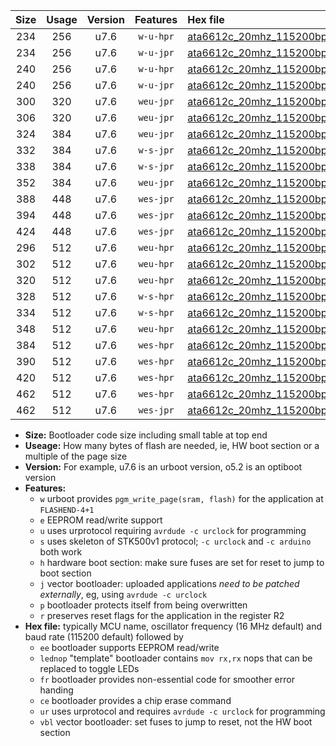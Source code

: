 |Size|Usage|Version|Features|Hex file|
|:-:|:-:|:-:|:-:|:--|
|234|256|u7.6|`w-u-hpr`|[ata6612c_20mhz_115200bps_ur.hex](https://raw.githubusercontent.com/stefanrueger/urboot/main//ata6612c_20mhz_115200bps_ur.hex)|
|234|256|u7.6|`w-u-jpr`|[ata6612c_20mhz_115200bps_ur_vbl.hex](https://raw.githubusercontent.com/stefanrueger/urboot/main//ata6612c_20mhz_115200bps_ur_vbl.hex)|
|240|256|u7.6|`w-u-hpr`|[ata6612c_20mhz_115200bps_lednop_ur.hex](https://raw.githubusercontent.com/stefanrueger/urboot/main//ata6612c_20mhz_115200bps_lednop_ur.hex)|
|240|256|u7.6|`w-u-jpr`|[ata6612c_20mhz_115200bps_lednop_ur_vbl.hex](https://raw.githubusercontent.com/stefanrueger/urboot/main//ata6612c_20mhz_115200bps_lednop_ur_vbl.hex)|
|300|320|u7.6|`weu-jpr`|[ata6612c_20mhz_115200bps_ee_ur_vbl.hex](https://raw.githubusercontent.com/stefanrueger/urboot/main//ata6612c_20mhz_115200bps_ee_ur_vbl.hex)|
|306|320|u7.6|`weu-jpr`|[ata6612c_20mhz_115200bps_ee_lednop_ur_vbl.hex](https://raw.githubusercontent.com/stefanrueger/urboot/main//ata6612c_20mhz_115200bps_ee_lednop_ur_vbl.hex)|
|324|384|u7.6|`weu-jpr`|[ata6612c_20mhz_115200bps_ee_lednop_fr_ur_vbl.hex](https://raw.githubusercontent.com/stefanrueger/urboot/main//ata6612c_20mhz_115200bps_ee_lednop_fr_ur_vbl.hex)|
|332|384|u7.6|`w-s-jpr`|[ata6612c_20mhz_115200bps_vbl.hex](https://raw.githubusercontent.com/stefanrueger/urboot/main//ata6612c_20mhz_115200bps_vbl.hex)|
|338|384|u7.6|`w-s-jpr`|[ata6612c_20mhz_115200bps_lednop_vbl.hex](https://raw.githubusercontent.com/stefanrueger/urboot/main//ata6612c_20mhz_115200bps_lednop_vbl.hex)|
|352|384|u7.6|`weu-jpr`|[ata6612c_20mhz_115200bps_ee_lednop_fr_ce_ur_vbl.hex](https://raw.githubusercontent.com/stefanrueger/urboot/main//ata6612c_20mhz_115200bps_ee_lednop_fr_ce_ur_vbl.hex)|
|388|448|u7.6|`wes-jpr`|[ata6612c_20mhz_115200bps_ee_vbl.hex](https://raw.githubusercontent.com/stefanrueger/urboot/main//ata6612c_20mhz_115200bps_ee_vbl.hex)|
|394|448|u7.6|`wes-jpr`|[ata6612c_20mhz_115200bps_ee_lednop_vbl.hex](https://raw.githubusercontent.com/stefanrueger/urboot/main//ata6612c_20mhz_115200bps_ee_lednop_vbl.hex)|
|424|448|u7.6|`wes-jpr`|[ata6612c_20mhz_115200bps_ee_lednop_fr_vbl.hex](https://raw.githubusercontent.com/stefanrueger/urboot/main//ata6612c_20mhz_115200bps_ee_lednop_fr_vbl.hex)|
|296|512|u7.6|`weu-hpr`|[ata6612c_20mhz_115200bps_ee_ur.hex](https://raw.githubusercontent.com/stefanrueger/urboot/main//ata6612c_20mhz_115200bps_ee_ur.hex)|
|302|512|u7.6|`weu-hpr`|[ata6612c_20mhz_115200bps_ee_lednop_ur.hex](https://raw.githubusercontent.com/stefanrueger/urboot/main//ata6612c_20mhz_115200bps_ee_lednop_ur.hex)|
|320|512|u7.6|`weu-hpr`|[ata6612c_20mhz_115200bps_ee_lednop_fr_ur.hex](https://raw.githubusercontent.com/stefanrueger/urboot/main//ata6612c_20mhz_115200bps_ee_lednop_fr_ur.hex)|
|328|512|u7.6|`w-s-hpr`|[ata6612c_20mhz_115200bps.hex](https://raw.githubusercontent.com/stefanrueger/urboot/main//ata6612c_20mhz_115200bps.hex)|
|334|512|u7.6|`w-s-hpr`|[ata6612c_20mhz_115200bps_lednop.hex](https://raw.githubusercontent.com/stefanrueger/urboot/main//ata6612c_20mhz_115200bps_lednop.hex)|
|348|512|u7.6|`weu-hpr`|[ata6612c_20mhz_115200bps_ee_lednop_fr_ce_ur.hex](https://raw.githubusercontent.com/stefanrueger/urboot/main//ata6612c_20mhz_115200bps_ee_lednop_fr_ce_ur.hex)|
|384|512|u7.6|`wes-hpr`|[ata6612c_20mhz_115200bps_ee.hex](https://raw.githubusercontent.com/stefanrueger/urboot/main//ata6612c_20mhz_115200bps_ee.hex)|
|390|512|u7.6|`wes-hpr`|[ata6612c_20mhz_115200bps_ee_lednop.hex](https://raw.githubusercontent.com/stefanrueger/urboot/main//ata6612c_20mhz_115200bps_ee_lednop.hex)|
|420|512|u7.6|`wes-hpr`|[ata6612c_20mhz_115200bps_ee_lednop_fr.hex](https://raw.githubusercontent.com/stefanrueger/urboot/main//ata6612c_20mhz_115200bps_ee_lednop_fr.hex)|
|462|512|u7.6|`wes-hpr`|[ata6612c_20mhz_115200bps_ee_lednop_fr_ce.hex](https://raw.githubusercontent.com/stefanrueger/urboot/main//ata6612c_20mhz_115200bps_ee_lednop_fr_ce.hex)|
|462|512|u7.6|`wes-jpr`|[ata6612c_20mhz_115200bps_ee_lednop_fr_ce_vbl.hex](https://raw.githubusercontent.com/stefanrueger/urboot/main//ata6612c_20mhz_115200bps_ee_lednop_fr_ce_vbl.hex)|

- **Size:** Bootloader code size including small table at top end
- **Useage:** How many bytes of flash are needed, ie, HW boot section or a multiple of the page size
- **Version:** For example, u7.6 is an urboot version, o5.2 is an optiboot version
- **Features:**
  + `w` urboot provides `pgm_write_page(sram, flash)` for the application at `FLASHEND-4+1`
  + `e` EEPROM read/write support
  + `u` uses urprotocol requiring `avrdude -c urclock` for programming
  + `s` uses skeleton of STK500v1 protocol; `-c urclock` and `-c arduino` both work
  + `h` hardware boot section: make sure fuses are set for reset to jump to boot section
  + `j` vector bootloader: uploaded applications *need to be patched externally*, eg, using `avrdude -c urclock`
  + `p` bootloader protects itself from being overwritten
  + `r` preserves reset flags for the application in the register R2
- **Hex file:** typically MCU name, oscillator frequency (16 MHz default) and baud rate (115200 default) followed by
  + `ee` bootloader supports EEPROM read/write
  + `lednop` "template" bootloader contains `mov rx,rx` nops that can be replaced to toggle LEDs
  + `fr` bootloader provides non-essential code for smoother error handing
  + `ce` bootloader provides a chip erase command
  + `ur` uses urprotocol and requires `avrdude -c urclock` for programming
  + `vbl` vector bootloader: set fuses to jump to reset, not the HW boot section
